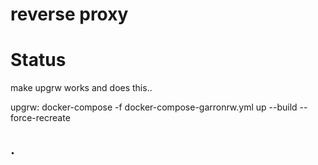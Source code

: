 # reverse proxy

# Status


make upgrw works and does this..

upgrw:
	docker-compose  -f docker-compose-garronrw.yml up --build  --force-recreate 
  

## .